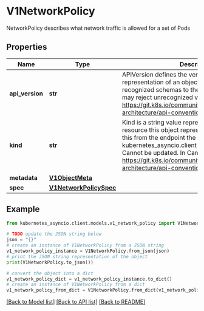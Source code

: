 # V1NetworkPolicy

NetworkPolicy describes what network traffic is allowed for a set of Pods

## Properties

Name | Type | Description | Notes
------------ | ------------- | ------------- | -------------
**api_version** | **str** | APIVersion defines the versioned schema of this representation of an object. Servers should convert recognized schemas to the latest internal value, and may reject unrecognized values. More info: https://git.k8s.io/community/contributors/devel/sig-architecture/api-conventions.md#resources | [optional] 
**kind** | **str** | Kind is a string value representing the REST resource this object represents. Servers may infer this from the endpoint the kubernetes_asyncio.client submits requests to. Cannot be updated. In CamelCase. More info: https://git.k8s.io/community/contributors/devel/sig-architecture/api-conventions.md#types-kinds | [optional] 
**metadata** | [**V1ObjectMeta**](V1ObjectMeta.md) |  | [optional] 
**spec** | [**V1NetworkPolicySpec**](V1NetworkPolicySpec.md) |  | [optional] 

## Example

```python
from kubernetes_asyncio.client.models.v1_network_policy import V1NetworkPolicy

# TODO update the JSON string below
json = "{}"
# create an instance of V1NetworkPolicy from a JSON string
v1_network_policy_instance = V1NetworkPolicy.from_json(json)
# print the JSON string representation of the object
print(V1NetworkPolicy.to_json())

# convert the object into a dict
v1_network_policy_dict = v1_network_policy_instance.to_dict()
# create an instance of V1NetworkPolicy from a dict
v1_network_policy_from_dict = V1NetworkPolicy.from_dict(v1_network_policy_dict)
```
[[Back to Model list]](../README.md#documentation-for-models) [[Back to API list]](../README.md#documentation-for-api-endpoints) [[Back to README]](../README.md)


